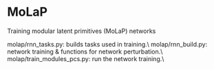 # MoLaP
Training modular latent primitives (MoLaP) networks

molap/rnn_tasks.py: builds tasks used in training.\\
molap/rnn_build.py: network training & functions for network perturbation.\\
molap/train_modules_pcs.py: run the network training.\\
